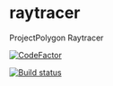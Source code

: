 # raytracer
ProjectPolygon Raytracer

[![CodeFactor](https://www.codefactor.io/repository/github/projectpolygon/raytracer/badge/master?s=f87b3bf21de25a2ad3cbfb1c2882c2bb7c40d0bf)](https://www.codefactor.io/repository/github/projectpolygon/raytracer/overview/master)

[![Build status](https://ci.appveyor.com/api/projects/status/83k0apekcjlsje63/branch/master?svg=true)](https://ci.appveyor.com/project/tbgiles/raytracer/branch/master)
